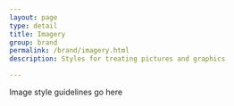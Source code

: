```yaml
---
layout: page
type: detail
title: Imagery
group: brand
permalink: /brand/imagery.html
description: Styles for treating pictures and graphics

---
```


Image style guidelines go here
